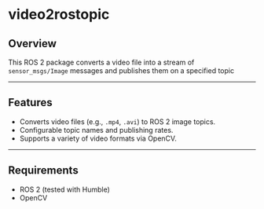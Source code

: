 # video2rostopic

## Overview
This ROS 2 package converts a video file into a stream of `sensor_msgs/Image` messages and publishes them on a specified topic

---

## Features
- Converts video files (e.g., `.mp4`, `.avi`) to ROS 2 image topics.
- Configurable topic names and publishing rates.
- Supports a variety of video formats via OpenCV.

---

## Requirements
- ROS 2 (tested with Humble)
- OpenCV 

